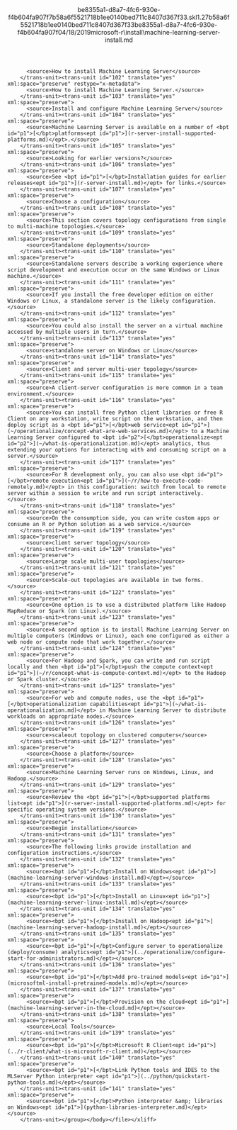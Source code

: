 <?xml version="1.0"?><xliff version="1.2" xmlns="urn:oasis:names:tc:xliff:document:1.2" xmlns:xsi="http://www.w3.org/2001/XMLSchema-instance" xsi:schemaLocation="urn:oasis:names:tc:xliff:document:1.2 xliff-core-1.2-transitional.xsd"><file datatype="xml" original="machine-learning-server-install.md" source-language="en-US" target-language="en-US"><header><tool tool-id="mdxliff" tool-name="mdxliff" tool-version="1.0-d1654b2" tool-company="Microsoft" /><xliffext:skl_file_name xmlns:xliffext="urn:microsoft:content:schema:xliffextensions">be8355a1-d8a7-4fc6-930e-f4b604fa907f7b58a6f5521718b1ee0140bed711c8407d367f33.skl</xliffext:skl_file_name><xliffext:version xmlns:xliffext="urn:microsoft:content:schema:xliffextensions">1.2</xliffext:version><xliffext:ms.openlocfilehash xmlns:xliffext="urn:microsoft:content:schema:xliffextensions">7b58a6f5521718b1ee0140bed711c8407d367f33</xliffext:ms.openlocfilehash><xliffext:ms.sourcegitcommit xmlns:xliffext="urn:microsoft:content:schema:xliffextensions">be8355a1-d8a7-4fc6-930e-f4b604fa907f</xliffext:ms.sourcegitcommit><xliffext:ms.lasthandoff xmlns:xliffext="urn:microsoft:content:schema:xliffextensions">04/18/2019</xliffext:ms.lasthandoff><xliffext:ms.openlocfilepath xmlns:xliffext="urn:microsoft:content:schema:xliffextensions">microsoft-r\install\machine-learning-server-install.md</xliffext:ms.openlocfilepath></header><body><group id="content" extype="content"><trans-unit id="101" translate="yes" xml:space="preserve" restype="x-metadata">
          <source>How to install Machine Learning Server</source>
        </trans-unit><trans-unit id="102" translate="yes" xml:space="preserve" restype="x-metadata">
          <source>How to install Machine Learning Server.</source>
        </trans-unit><trans-unit id="103" translate="yes" xml:space="preserve">
          <source>Install and configure Machine Learning Server</source>
        </trans-unit><trans-unit id="104" translate="yes" xml:space="preserve">
          <source>Machine Learning Server is available on a number of <bpt id="p1">[</bpt>platforms<ept id="p1">](r-server-install-supported-platforms.md)</ept>.</source>
        </trans-unit><trans-unit id="105" translate="yes" xml:space="preserve">
          <source>Looking for earlier versions?</source>
        </trans-unit><trans-unit id="106" translate="yes" xml:space="preserve">
          <source>See <bpt id="p1">[</bpt>Installation guides for earlier releases<ept id="p1">](r-server-install.md)</ept> for links.</source>
        </trans-unit><trans-unit id="107" translate="yes" xml:space="preserve">
          <source>Choose a configuration</source>
        </trans-unit><trans-unit id="108" translate="yes" xml:space="preserve">
          <source>This section covers topology configurations from single to multi-machine topologies.</source>
        </trans-unit><trans-unit id="109" translate="yes" xml:space="preserve">
          <source>Standalone deployments</source>
        </trans-unit><trans-unit id="110" translate="yes" xml:space="preserve">
          <source>Standalone servers describe a working experience where script development and execution occur on the same Windows or Linux machine.</source>
        </trans-unit><trans-unit id="111" translate="yes" xml:space="preserve">
          <source>If you install the free developer edition on either Windows or Linux, a standalone server is the likely configuration.</source>
        </trans-unit><trans-unit id="112" translate="yes" xml:space="preserve">
          <source>You could also install the server on a virtual machine accessed by multiple users in turn.</source>
        </trans-unit><trans-unit id="113" translate="yes" xml:space="preserve">
          <source>standalone server on Windows or Linux</source>
        </trans-unit><trans-unit id="114" translate="yes" xml:space="preserve">
          <source>Client and server multi-user topology</source>
        </trans-unit><trans-unit id="115" translate="yes" xml:space="preserve">
          <source>A client-server configuration is more common in a team environment.</source>
        </trans-unit><trans-unit id="116" translate="yes" xml:space="preserve">
          <source>You can install free Python client libraries or free R Client on any workstation, write script on the workstation, and then deploy script as a <bpt id="p1">[</bpt>web service<ept id="p1">](~/operationalize/concept-what-are-web-services.md)</ept> to a Machine Learning Server configured to <bpt id="p2">[</bpt>operationalize<ept id="p2">](~/what-is-operationalization.md)</ept> analytics, thus extending your options for interacting with and consuming script on a server.</source>
        </trans-unit><trans-unit id="117" translate="yes" xml:space="preserve">
          <source>For R development only, you can also use <bpt id="p1">[</bpt>remote execution<ept id="p1">](~/r/how-to-execute-code-remotely.md)</ept> in this configuration: switch from local to remote server within a session to write and run script interactively.</source>
        </trans-unit><trans-unit id="118" translate="yes" xml:space="preserve">
          <source>On the consumption side, you can write custom apps or consume an R or Python solution as a web service.</source>
        </trans-unit><trans-unit id="119" translate="yes" xml:space="preserve">
          <source>client server topology</source>
        </trans-unit><trans-unit id="120" translate="yes" xml:space="preserve">
          <source>Large scale multi-user topologies</source>
        </trans-unit><trans-unit id="121" translate="yes" xml:space="preserve">
          <source>Scale-out topologies are available in two forms.</source>
        </trans-unit><trans-unit id="122" translate="yes" xml:space="preserve">
          <source>One option is to use a distributed platform like Hadoop MapReduce or Spark (on Linux).</source>
        </trans-unit><trans-unit id="123" translate="yes" xml:space="preserve">
          <source>A second option is to install Machine Learning Server on multiple computers (Windows or Linux), each one configured as either a web node or compute node that work together.</source>
        </trans-unit><trans-unit id="124" translate="yes" xml:space="preserve">
          <source>For Hadoop and Spark, you can write and run script locally and then <bpt id="p1">[</bpt>push the compute context<ept id="p1">](~/r/concept-what-is-compute-context.md)</ept> to the Hadoop or Spark cluster.</source>
        </trans-unit><trans-unit id="125" translate="yes" xml:space="preserve">
          <source>For web and compute nodes, use the <bpt id="p1">[</bpt>operationalization capabilities<ept id="p1">](~/what-is-operationalization.md)</ept> in Machine Learning Server to distribute workloads on appropriate nodes.</source>
        </trans-unit><trans-unit id="126" translate="yes" xml:space="preserve">
          <source>scaleout topology on clustered computers</source>
        </trans-unit><trans-unit id="127" translate="yes" xml:space="preserve">
          <source>Choose a platform</source>
        </trans-unit><trans-unit id="128" translate="yes" xml:space="preserve">
          <source>Machine Learning Server runs on Windows, Linux, and Hadoop.</source>
        </trans-unit><trans-unit id="129" translate="yes" xml:space="preserve">
          <source>Review the <bpt id="p1">[</bpt>supported platforms list<ept id="p1">](r-server-install-supported-platforms.md)</ept> for specific operating system versions.</source>
        </trans-unit><trans-unit id="130" translate="yes" xml:space="preserve">
          <source>Begin installation</source>
        </trans-unit><trans-unit id="131" translate="yes" xml:space="preserve">
          <source>The following links provide installation and configuration instructions.</source>
        </trans-unit><trans-unit id="132" translate="yes" xml:space="preserve">
          <source><bpt id="p1">[</bpt>Install on Windows<ept id="p1">](machine-learning-server-windows-install.md)</ept></source>
        </trans-unit><trans-unit id="133" translate="yes" xml:space="preserve">
          <source><bpt id="p1">[</bpt>Install on Linux<ept id="p1">](machine-learning-server-linux-install.md)</ept></source>
        </trans-unit><trans-unit id="134" translate="yes" xml:space="preserve">
          <source><bpt id="p1">[</bpt>Install on Hadoop<ept id="p1">](machine-learning-server-hadoop-install.md)</ept></source>
        </trans-unit><trans-unit id="135" translate="yes" xml:space="preserve">
          <source><bpt id="p1">[</bpt>Configure server to operationalize (deploy/consume) analytics<ept id="p1">](../operationalize/configure-start-for-administrators.md)</ept></source>
        </trans-unit><trans-unit id="136" translate="yes" xml:space="preserve">
          <source><bpt id="p1">[</bpt>Add pre-trained models<ept id="p1">](microsoftml-install-pretrained-models.md)</ept></source>
        </trans-unit><trans-unit id="137" translate="yes" xml:space="preserve">
          <source><bpt id="p1">[</bpt>Provision on the cloud<ept id="p1">](machine-learning-server-in-the-cloud.md)</ept></source>
        </trans-unit><trans-unit id="138" translate="yes" xml:space="preserve">
          <source>Local Tools</source>
        </trans-unit><trans-unit id="139" translate="yes" xml:space="preserve">
          <source><bpt id="p1">[</bpt>Microsoft R Client<ept id="p1">](../r-client/what-is-microsoft-r-client.md)</ept></source>
        </trans-unit><trans-unit id="140" translate="yes" xml:space="preserve">
          <source><bpt id="p1">[</bpt>Link Python tools and IDES to the MLServer Python interpreter <ept id="p1">](../python/quickstart-python-tools.md)</ept></source>
        </trans-unit><trans-unit id="141" translate="yes" xml:space="preserve">
          <source><bpt id="p1">[</bpt>Python interpreter &amp; libraries on Windows<ept id="p1">](python-libraries-interpreter.md)</ept></source>
        </trans-unit></group></body></file></xliff>